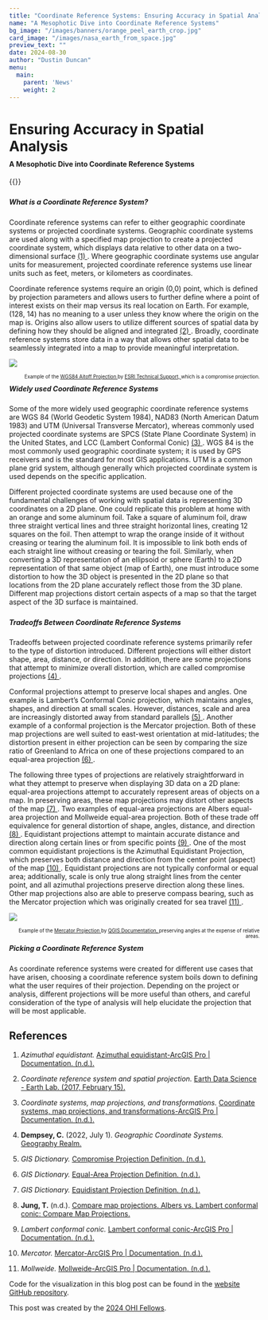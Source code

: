 ```yaml
---
title: "Coordinate Reference Systems: Ensuring Accuracy in Spatial Analysis"
name: "A Mesophotic Dive into Coordinate Reference Systems"
bg_image: "/images/banners/orange_peel_earth_crop.jpg"
card_image: "/images/nasa_earth_from_space.jpg"
preview_text: ""
date: 2024-08-30
author: "Dustin Duncan"
menu:
  main:
    parent: 'News'
    weight: 2
---
```


<h1 style="margin-bottom: 0;">Ensuring Accuracy in Spatial Analysis</h1>
<div style="height: 10px;"></div>
<h4 style="margin-top: 0;">A Mesophotic Dive into Coordinate Reference Systems</h4>

{{<newsHead>}}

<div style="height: 10px;"></div>
<h5 style="margin-top: 0;">What is a Coordinate Reference System?</h5>

<p>Coordinate reference systems can refer to either geographic coordinate systems or projected coordinate systems. Geographic coordinate systems are used along with a specified map projection to create a projected coordinate system, which displays data relative to other data on a two-dimensional surface <a href="https://pro.arcgis.com/en/pro-app/latest/help/mapping/properties/coordinate-systems-and-projections.htm"> (1) </a>. Where geographic coordinate systems use angular units for measurement, projected coordinate reference systems use linear units such as feet, meters, or kilometers as coordinates.</p>
<p>Coordinate reference systems require an origin (0,0) point, which is defined by projection parameters and allows users to further define where a point of interest exists on their map versus its real location on Earth. For example, (128, 14) has no meaning to a user unless they know where the origin on the map is. Origins also allow users to utilize different sources of spatial data by defining how they should be aligned and integrated <a href="https://www.earthdatascience.org/courses/earth-analytics/spatial-data-r/intro-to-coordinate-reference-systems/"> (2) </a>. Broadly, coordinate reference systems store data in a way that allows other spatial data to be seamlessly integrated into a map to provide meaningful interpretation.</p>

![](/images/wgs_1984_Aitoff.jpg)

<div style="text-align: right; font-size: 0.7em;">
Example of the <a href="https://support.esri.com/en-us/knowledge-base/why-are-my-map-distance-and-area-measurements-wrong-whe-000011356"> WGS84 Aitoff Projection </a> by <a href="https://support.esri.com/en-us/overview">ESRI Technical Support, </a>  which is a compromise projection.
</div>

<div style="height: 10px;"></div>
<h5 style="margin-top: 0;">Widely used Coordinate Reference Systems</h5>

<p>Some of the more widely used geographic coordinate reference systems are WGS 84 (World Geodetic System 1984), NAD83 (North American Datum 1983) and UTM (Universal Transverse Mercator), whereas commonly used projected coordinate systems are SPCS (State Plane Coordinate System) in the United States, and LCC (Lambert Conformal Conic) <a href="https://www.geographyrealm.com/geographic-coordinate-system/"> (3) <a/>. 
WGS 84 is the most commonly used geographic coordinate system; it is used by GPS receivers and is the standard for most GIS applications. UTM is a common plane grid system, although generally which projected coordinate system is used depends on the specific application.</p>
<p>Different projected coordinate systems are used because one of the fundamental challenges of working with spatial data is representing 3D coordinates on a 2D plane. One could replicate this problem at home with an orange and some aluminum foil. Take a square of aluminum foil, draw three straight vertical lines and three straight horizontal lines, creating 12 squares on the foil. Then attempt to wrap the orange inside of it without creasing or tearing the aluminum foil. It is impossible to link both ends of each straight line without creasing or tearing the foil. Similarly, when converting a 3D representation of an ellipsoid or sphere (Earth) to a 2D representation of that same object (map of Earth), one must introduce some distortion to how the 3D object is presented in the 2D plane so that locations from the 2D plane accurately reflect those from the 3D plane. Different map projections distort certain aspects of a map so that the target aspect of the 3D surface is maintained.</p>

<div style="height: 10px;"></div>
<h5 style="margin-top: 0;">Tradeoffs Between Coordinate Reference Systems</h5>

<p>Tradeoffs between projected coordinate reference systems primarily refer to the type of distortion introduced. Different projections will either distort shape, area, distance, or direction. In addition, there are some projections that attempt to minimize overall distortion, which are called compromise projections <a href="https://support.esri.com/en-us/gis-dictionary/compromise-projection"> (4) <a/>.</p> 
<p>Conformal projections attempt to preserve local shapes and angles. One example is Lambert’s Conformal Conic projection, which maintains angles, shapes, and direction at small scales. However, distances, scale and area are increasingly distorted away from standard parallels <a href="https://pro.arcgis.com/en/pro-app/latest/help/mapping/properties/lambert-conformal-conic.htm#:~:text=Lambert%20conformal%20conic%20is%20a,away%20from%20the%20standard%20parallels"> (5) <a/>. Another example of a conformal projection is the Mercator projection. Both of these map projections are well suited to east-west orientation at mid-latitudes; the distortion present in either projection can be seen by comparing the size ratio of Greenland to Africa on one of these projections compared to an equal-area projection <a href="https://map-projections.net/compare.php?p1=albers-equal-area-conic&p2=lambert-conformal-conic"> (6) <a/>.</p> 
<p>The following three types of projections are relatively straightforward in what they attempt to preserve when displaying 3D data on a 2D plane: equal-area projections attempt to accurately represent areas of objects on a map. In preserving areas, these map projections may distort other aspects of the map <a href="https://support.esri.com/en-us/gis-dictionary/equal-area-projection"> (7) <a/>. Two examples of equal-area projections are Albers equal-area projection and Mollweide equal-area projection. Both of these trade off equivalence for general distortion of shape, angles, distance, and direction <a href="https://pro.arcgis.com/en/pro-app/latest/help/mapping/properties/mollweide.htm"> (8) <a/>. Equidistant projections attempt to maintain accurate distance and direction along certain lines or from specific points <a href="https://support.esri.com/en-us/gis-dictionary/equidistant-projection"> (9) <a/>. One of the most common equidistant projections is the Azimuthal Equidistant Projection, which preserves both distance and direction from the center point (aspect) of the map <a href="https://pro.arcgis.com/en/pro-app/latest/help/mapping/properties/azimuthal-equidistant.htm#:~:text=The%20azimuthal%20equidistant%20projection%20preserves,any%20point%20on%20the%20globe"> (10) <a/>. Equidistant projections are not typically conformal or equal area; additionally, scale is only true along straight lines from the center point, and all azimuthal projections preserve direction along these lines. Other map projections also are able to preserve compass bearing, such as the Mercator projection which was originally created for sea travel <a href="https://pro.arcgis.com/en/pro-app/latest/help/mapping/properties/mercator.htm#:~:text=Sources-,Description,correctly%20defined%20at%20infinitesimal%20scale"> (11) <a/>.</p> 

![](/images/mercator_projection.jpg)

<div style="text-align: right; font-size: 0.7em;">
Example of the <a href="https://docs.qgis.org/3.34/en/docs/gentle_gis_introduction/coordinate_reference_systems.html#id3"> Mercator Projection </a> by <a href="https://docs.qgis.org/3.34/en/docs/index.html"> QGIS Documentation, </a>  preserving angles at the expense of relative areas.
</div>

<div style="height: 10px;"></div>
<h5 style="margin-top: 0;">Picking a Coordinate Reference System</h5>

As coordinate reference systems were created for different use cases that have arisen, choosing a coordinate reference system boils down to defining what the user requires of their projection. Depending on the project or analysis, different projections will be more useful than others, and careful consideration of the type of analysis will help elucidate the projection that will be most applicable. 

## References

1. *Azimuthal equidistant.* [Azimuthal equidistant-ArcGIS Pro | Documentation. (n.d.).](https://pro.arcgis.com/en/pro-app/latest/help/mapping/properties/azimuthal-equidistant.htm#:~:text=The%20azimuthal%20equidistant%20projection%20preserves,any%20point%20on%20the%20globe) 

2. *Coordinate reference system and spatial projection.* [Earth Data Science - Earth Lab. (2017, February 15). ](https://www.earthdatascience.org/courses/earth-analytics/spatial-data-r/intro-to-coordinate-reference-systems/)

3. *Coordinate systems, map projections, and transformations.* [Coordinate systems, map projections, and transformations-ArcGIS Pro | Documentation. (n.d.).](https://pro.arcgis.com/en/pro-app/latest/help/mapping/properties/coordinate-systems-and-projections.htm)

4. **Dempsey, C.** (2022, July 1). *Geographic Coordinate Systems.* [Geography Realm.]( https://www.geographyrealm.com/geographic-coordinate-system/)

5. *GIS Dictionary.* [Compromise Projection Definition. (n.d.).]( https://support.esri.com/en-us/gis-dictionary/compromise-projection )

6. *GIS Dictionary.* [Equal-Area Projection Definition. (n.d.).]( https://support.esri.com/en-us/gis-dictionary/equal-area-projection )

7. *GIS Dictionary.* [Equidistant Projection Definition. (n.d.).]( https://support.esri.com/en-us/gis-dictionary/equidistant-projection )

8. **Jung, T.** (n.d.). [Compare map projections. Albers vs. Lambert conformal conic: Compare Map Projections.]( https://map-projections.net/compare.php?p1=albers-equal-area-conic&p2=lambert-conformal-conic )

9. *Lambert conformal conic.* [Lambert conformal conic-ArcGIS Pro | Documentation. (n.d.).]( https://pro.arcgis.com/en/pro-app/latest/help/mapping/properties/lambert-conformal-conic.htm#:~:text=Lambert%20conformal%20conic%20is%20a,away%20from%20the%20standard%20parallels )

10. *Mercator.* [Mercator-ArcGIS Pro | Documentation. (n.d.).]( https://pro.arcgis.com/en/pro-app/latest/help/mapping/properties/mercator.htm#:~:text=Sources-,Description,correctly%20defined%20at%20infinitesimal%20scale )

11. *Mollweide.* [Mollweide-ArcGIS Pro | Documentation. (n.d.).]( https://pro.arcgis.com/en/pro-app/latest/help/mapping/properties/mollweide.htm) 


Code for the visualization in this blog post can be found in the [website GitHub repository](https://github.com/OHI-Science/OHI-website/blob/dev/scripts/lsp_blogpost_visualization.Rmd).

This post was created by the [2024 OHI Fellows](https://oceanhealthindex.org/about/ohifellows/).
